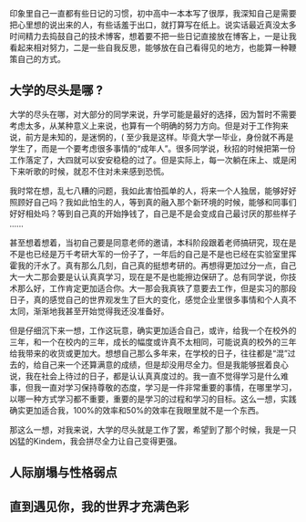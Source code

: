 印象里自己一直都有些日记的习惯，初中高中一本本写了很厚，我深知自己是需要把心里想的说出来的人，有些话羞于出口，就打算写在纸上。说实话最近真没太多时间精力去捣鼓自己的技术博客，想着要不把一些日记直接放在博客上，一是让我看起来相对努力，二是一些自我反思，能够放在自己看得见的地方，也能算一种鞭策自己的方式。

## 大学的尽头是哪 ?
大学的尽头在哪，对大部分的同学来说，升学可能是最好的选择，因为暂时不需要考虑太多，从某种意义上来说，也算有一个明确的努力方向。但是对于工作狗来说，前方是未知的，是迷惘的，( 至少我是这样。毕竟大学一毕业，身份就不再是学生了，而是一个要考虑很多事情的“成年人”。很多同学说，秋招的时候把第一份工作落定了，大四就可以安安稳稳的过了。但是实际上，每一次躺在床上、或是闲下来听歌的时候，就忍不住对未来感到恐慌。

我时常在想，乱七八糟的问题，我如此害怕孤单的人，将来一个人独居，能够好好照顾好自己吗？我如此怕生的人，等到真的融入那个新环境的时候，能够和同事们好好相处吗？等到自己真的开始挣钱了，自己是不是会变成自己最讨厌的那些样子 ......

甚至想着想着，当初自己要是同意老师的邀请，本科阶段跟着老师搞研究，现在是不是也已经是万千考研大军的一份子了，一年后的自己是不是也已经在实验室里挥霍我的汗水了。真有那么几刻，自己真的挺想考研的。再想得更加过分一点，自己大一大二那会要是认认真真学习，现在是不是也能擦边保研了。总有同学说，你技术那么好，工作肯定更加适合你。大一那会我真铁了意要去工作，但是实习的那段日子，真的感觉自己的世界观发生了巨大的变化，感觉企业里很多事情和个人真不太同，渐渐地我甚至开始觉得我还没准备好。

但是仔细沉下来一想，工作这玩意，确实更加适合自己，或许，给我一个在校外的三年，和一个在校内的三年，成长的幅度或许真不太相同，可能说真的校外的三年给我带来的收货或更加大。想想自己那么多年来，在学校的日子，往往都是“混”过去的，给自己来一个还算满意的成绩，但是却没用尽全力。但是我能够抿着良心说，我在社会上待过的日子，都是认认真真度过的。我一直不觉得学习是什么难事，但我一直对学习保持尊敬的态度，学习是一件非常重要的事情，在哪里学习，以哪一种方式学习都不重要，重要的是学习的过程和学习的目标。这么一想，实践确实更加适合我，100%的效率和50%的效率在我眼里就不是一个东西。

那这么一想，对我来说，大学的尽头就是工作了罢，希望到了那个时候，我是一只凶猛的Kindem，我会拼尽全力让自己变得更强。

## 人际崩塌与性格弱点

## 直到遇见你，我的世界才充满色彩
